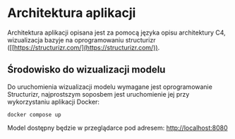 # Architektura aplikacji

Architektura aplikacji opisana jest za pomocą języka opisu architektury C4, wizualizacja bazyje na oprogramowaniu structurizr ([[https://structurizr.com/](https://structurizr.com/)).

## Środowisko do wizualizacji modelu

Do uruchomienia wizualizacji modelu wymagane jest oprogramowanie Structurizr, najprostszym soposbem jest uruchomienie jej przy wykorzystaniu aplikacji Docker:

`docker compose up`

Model dostępny będzie w przeglądarce pod adresem: [http://localhost:8080](http://localhost:8080)
